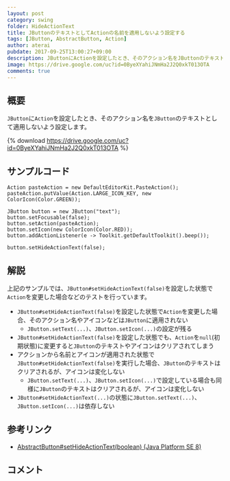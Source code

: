 ```yaml
---
layout: post
category: swing
folder: HideActionText
title: JButtonのテキストとしてActionの名前を適用しないよう設定する
tags: [JButton, AbstractButton, Action]
author: aterai
pubdate: 2017-09-25T13:00:27+09:00
description: JButtonにActionを設定したとき、そのアクション名をJButtonのテキストとして適用しないよう設定します。
image: https://drive.google.com/uc?id=0ByeXYahiJNmHa2J2Q0xkT013OTA
comments: true
---
```

## 概要
`JButton`に`Action`を設定したとき、そのアクション名を`JButton`のテキストとして適用しないよう設定します。

{% download https://drive.google.com/uc?id=0ByeXYahiJNmHa2J2Q0xkT013OTA %}

## サンプルコード
<pre class="prettyprint"><code>Action pasteAction = new DefaultEditorKit.PasteAction();
pasteAction.putValue(Action.LARGE_ICON_KEY, new ColorIcon(Color.GREEN));

JButton button = new JButton("text");
button.setFocusable(false);
button.setAction(pasteAction);
button.setIcon(new ColorIcon(Color.RED));
button.addActionListener(e -&gt; Toolkit.getDefaultToolkit().beep());

button.setHideActionText(false);
</code></pre>

## 解説
上記のサンプルでは、`JButton#setHideActionText(false)`を設定した状態で`Action`を変更した場合などのテストを行っています。

- `JButton#setHideActionText(false)`を設定した状態で`Action`を変更した場合、そのアクション名やアイコンなどは`JButton`に適用されない
    - `JButton.setText(...)`、`JButton.setIcon(...)`の設定が残る
- `JButton#setHideActionText(false)`を設定した状態でも、`Action`を`null`(初期状態)に変更すると`JButton`のテキストやアイコンはクリアされてしまう
- アクションから名前とアイコンが適用された状態で`JButton#setHideActionText(false)`を実行した場合、`JButton`のテキストはクリアされるが、アイコンは変化しない
    - `JButton.setText(...)`、`JButton.setIcon(...)`で設定している場合も同様に`JButton`のテキストはクリアされるが、アイコンは変化しない
- `JButton#setHideActionText(...)`の状態に`JButton.setText(...)`、`JButton.setIcon(...)`は依存しない

<!-- dummy comment line for breaking list -->

## 参考リンク
- [AbstractButton#setHideActionText(boolean) (Java Platform SE 8)](https://docs.oracle.com/javase/jp/8/docs/api/javax/swing/AbstractButton.html#setHideActionText-boolean-)

<!-- dummy comment line for breaking list -->

## コメント

